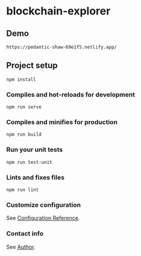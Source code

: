 # blockchain-explorer

## Demo
```
https://pedantic-shaw-69e1f5.netlify.app/
```
## Project setup
```
npm install
```

### Compiles and hot-reloads for development
```
npm run serve
```

### Compiles and minifies for production
```
npm run build
```

### Run your unit tests
```
npm run test:unit
```

### Lints and fixes files
```
npm run lint
```

### Customize configuration
See [Configuration Reference](https://cli.vuejs.org/config/).

### Contact info
See [Author](https://www.linkedin.com/in/lian-feng-004008215/?msgControlName=reply_to_sender&msgConversationId=2-NDZjZjRiZTktM2ZmNS00MmM2LThiM2ItOWJmZmEyZjdjNDIxXzAxMg%3D%3D&msgOverlay=true).



